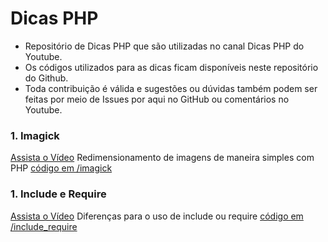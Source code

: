 # Dicas PHP
- Repositório de Dicas PHP que são utilizadas no canal Dicas PHP do Youtube.
- Os códigos utilizados para as dicas ficam disponíveis neste repositório do Github.
- Toda contribuição é válida e sugestões ou dúvidas também podem ser feitas por meio de Issues por aqui no GitHub ou comentários no Youtube.

### 1. Imagick
[Assista o Vídeo](https://www.youtube.com/watch?v=0c0ZcceM8kQ&t=6s) Redimensionamento de imagens de maneira simples com PHP [código em /imagick](https://github.com/eduardobona/dicasphp/tree/master/imagick)


### 1. Include e Require
[Assista o Vídeo](https://www.youtube.com/watch?v=T_jSrFlcl_0) Diferenças para o uso de include ou require [código em /include_require](https://github.com/eduardobona/dicasphp/tree/master/include_require)
